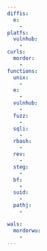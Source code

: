```yaml
---
diffis:
  e:
    -
platfs:
  vulnhub:
    -
curls:
  mordor:
    -
functions:
  unix:
    -
  e:
    -
  vulnhub:
    -
  fuzz:
    -
  sqli:
    -
  rbash:
    -
  rev:
    -
  steg:
    -
  bf:
    -
  suid:
    -
  pathj:
    -

wals:
  mordorwu:
    -
---
```

